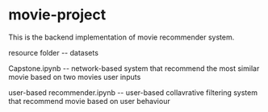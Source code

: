 # movie-project

This is the backend implementation of movie recommender system. 

resource folder -- datasets

Capstone.ipynb -- network-based system that recommend the most similar movie based on two movies user inputs

user-based recommender.ipynb -- user-based collavrative filtering system that recommend movie based on user behaviour 

